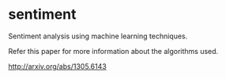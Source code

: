 sentiment
=========

Sentiment analysis using machine learning techniques.

Refer this paper for more information about the algorithms used.

http://arxiv.org/abs/1305.6143
